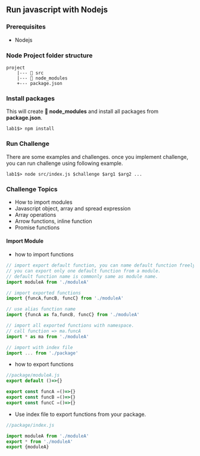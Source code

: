 ## Run javascript with Nodejs

### Prerequisites
- Nodejs

### Node Project folder structure


```
project
    |--- 📁 src
    |--- 📁 node_modules
    +--- package.json
```

### Install packages
This will create __📁 node_modules__ and install all packages from __package.json__.

```
lab1$> npm install
```

### Run Challenge

There are some examples and challenges. once you implement challenge, you can run challenge using following example.
```
lab1$> node src/index.js $challenge $arg1 $arg2 ...
```

### Challenge Topics

- How to import modules
- Javascript object, array and spread expression
- Array operations
- Arrow functions, inline function
- Promise functions

#### Import Module

- how to import functions
```javascript
// import export default function, you can name default function freely.
// you can export only one default function from a module.
// default function name is commonly same as module name.
import moduleA from './moduleA'

// import exported functions
import {funcA,funcB, funcC} from './moduleA'

// use alias function name
import {funcA as fa,funcB, funcC} from './moduleA'

// import all exported functions with namespace. 
// call function => ma.funcA
import * as ma from './moduleA'

// import with index file
import ... from './package'

```
- how to export functions
```js
//package/moduleA.js
export default ()=>{}

export const funcA =()=>{}
export const funcB =()=>{}
export const funcC =()=>{}
```
- Use index file to export functions from your package.

```js
//package/index.js

import moduleA from './moduleA'
export * from './moduleA'
export {moduleA}
```
